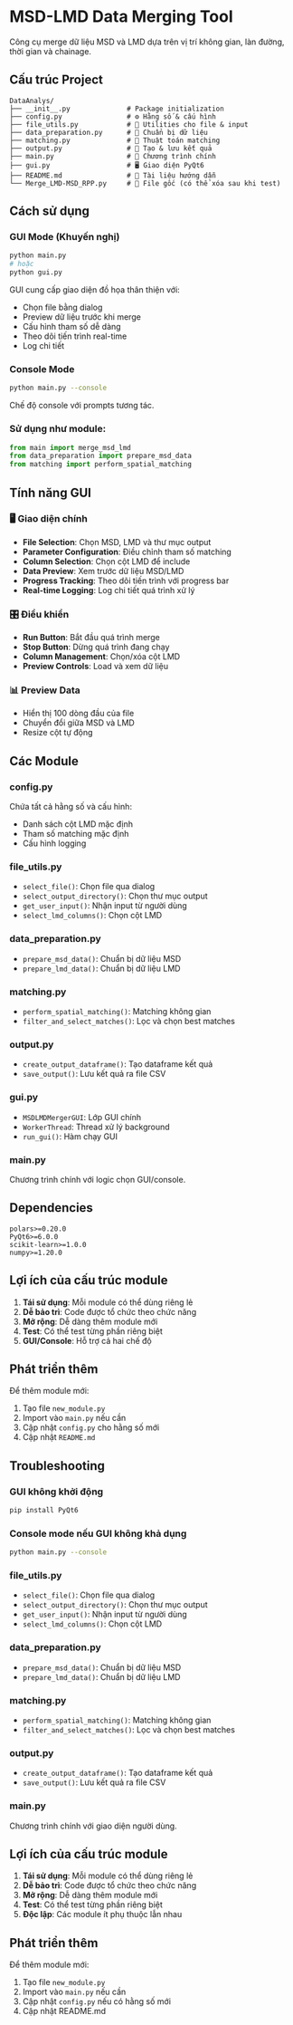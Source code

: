 # MSD-LMD Data Merging Tool

Công cụ merge dữ liệu MSD và LMD dựa trên vị trí không gian, làn đường, thời gian và chainage.

## Cấu trúc Project

```
DataAnalys/
├── __init__.py              # Package initialization
├── config.py                # ⚙️ Hằng số & cấu hình
├── file_utils.py            # 📁 Utilities cho file & input
├── data_preparation.py      # 🔧 Chuẩn bị dữ liệu
├── matching.py              # 🎯 Thuật toán matching
├── output.py                # 💾 Tạo & lưu kết quả
├── main.py                  # 🚀 Chương trình chính
├── gui.py                   # 🖥️ Giao diện PyQt6
├── README.md                # 📖 Tài liệu hướng dẫn
└── Merge_LMD-MSD_RPP.py     # 📄 File gốc (có thể xóa sau khi test)
```

## Cách sử dụng

### GUI Mode (Khuyến nghị)
```bash
python main.py
# hoặc
python gui.py
```
GUI cung cấp giao diện đồ họa thân thiện với:
- Chọn file bằng dialog
- Preview dữ liệu trước khi merge
- Cấu hình tham số dễ dàng
- Theo dõi tiến trình real-time
- Log chi tiết

### Console Mode
```bash
python main.py --console
```
Chế độ console với prompts tương tác.

### Sử dụng như module:
```python
from main import merge_msd_lmd
from data_preparation import prepare_msd_data
from matching import perform_spatial_matching
```

## Tính năng GUI

### 🖥️ Giao diện chính
- **File Selection**: Chọn MSD, LMD và thư mục output
- **Parameter Configuration**: Điều chỉnh tham số matching
- **Column Selection**: Chọn cột LMD để include
- **Data Preview**: Xem trước dữ liệu MSD/LMD
- **Progress Tracking**: Theo dõi tiến trình với progress bar
- **Real-time Logging**: Log chi tiết quá trình xử lý

### 🎛️ Điều khiển
- **Run Button**: Bắt đầu quá trình merge
- **Stop Button**: Dừng quá trình đang chạy
- **Column Management**: Chọn/xóa cột LMD
- **Preview Controls**: Load và xem dữ liệu

### 📊 Preview Data
- Hiển thị 100 dòng đầu của file
- Chuyển đổi giữa MSD và LMD
- Resize cột tự động

## Các Module

### config.py
Chứa tất cả hằng số và cấu hình:
- Danh sách cột LMD mặc định
- Tham số matching mặc định
- Cấu hình logging

### file_utils.py
- `select_file()`: Chọn file qua dialog
- `select_output_directory()`: Chọn thư mục output
- `get_user_input()`: Nhận input từ người dùng
- `select_lmd_columns()`: Chọn cột LMD

### data_preparation.py
- `prepare_msd_data()`: Chuẩn bị dữ liệu MSD
- `prepare_lmd_data()`: Chuẩn bị dữ liệu LMD

### matching.py
- `perform_spatial_matching()`: Matching không gian
- `filter_and_select_matches()`: Lọc và chọn best matches

### output.py
- `create_output_dataframe()`: Tạo dataframe kết quả
- `save_output()`: Lưu kết quả ra file CSV

### gui.py
- `MSDLMDMergerGUI`: Lớp GUI chính
- `WorkerThread`: Thread xử lý background
- `run_gui()`: Hàm chạy GUI

### main.py
Chương trình chính với logic chọn GUI/console.

## Dependencies

```
polars>=0.20.0
PyQt6>=6.0.0
scikit-learn>=1.0.0
numpy>=1.20.0
```

## Lợi ích của cấu trúc module

1. **Tái sử dụng**: Mỗi module có thể dùng riêng lẻ
2. **Dễ bảo trì**: Code được tổ chức theo chức năng
3. **Mở rộng**: Dễ dàng thêm module mới
4. **Test**: Có thể test từng phần riêng biệt
5. **GUI/Console**: Hỗ trợ cả hai chế độ

## Phát triển thêm

Để thêm module mới:
1. Tạo file `new_module.py`
2. Import vào `main.py` nếu cần
3. Cập nhật `config.py` cho hằng số mới
4. Cập nhật `README.md`

## Troubleshooting

### GUI không khởi động
```bash
pip install PyQt6
```

### Console mode nếu GUI không khả dụng
```bash
python main.py --console
```

### file_utils.py
- `select_file()`: Chọn file qua dialog
- `select_output_directory()`: Chọn thư mục output
- `get_user_input()`: Nhận input từ người dùng
- `select_lmd_columns()`: Chọn cột LMD

### data_preparation.py
- `prepare_msd_data()`: Chuẩn bị dữ liệu MSD
- `prepare_lmd_data()`: Chuẩn bị dữ liệu LMD

### matching.py
- `perform_spatial_matching()`: Matching không gian
- `filter_and_select_matches()`: Lọc và chọn best matches

### output.py
- `create_output_dataframe()`: Tạo dataframe kết quả
- `save_output()`: Lưu kết quả ra file CSV

### main.py
Chương trình chính với giao diện người dùng.

## Lợi ích của cấu trúc module

1. **Tái sử dụng**: Mỗi module có thể dùng riêng lẻ
2. **Dễ bảo trì**: Code được tổ chức theo chức năng
3. **Mở rộng**: Dễ dàng thêm module mới
4. **Test**: Có thể test từng phần riêng biệt
5. **Độc lập**: Các module ít phụ thuộc lẫn nhau

## Phát triển thêm

Để thêm module mới:
1. Tạo file `new_module.py`
2. Import vào `main.py` nếu cần
3. Cập nhật `config.py` nếu có hằng số mới
4. Cập nhật README.md